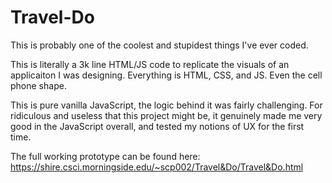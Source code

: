 # Travel-Do
This is probably one of the coolest and stupidest things I've ever coded.

This is literally a 3k line HTML/JS code to replicate the visuals of an applicaiton I was designing.
Everything is HTML, CSS, and JS. Even the cell phone shape.

This is pure vanilla JavaScript, the logic behind it was fairly challenging. For ridiculous and useless that this project might be, it genuinely made me very good in the JavaScript overall, and tested my notions of UX for the first time.

The full working prototype can be found here:
https://shire.csci.morningside.edu/~scp002/Travel&Do/Travel&Do.html
